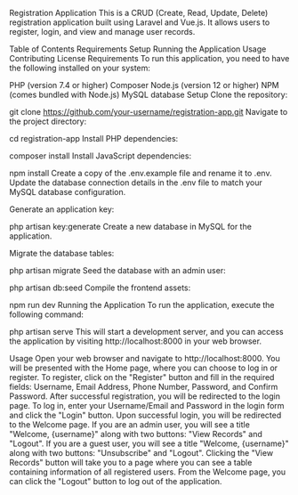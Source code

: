 Registration Application
This is a CRUD (Create, Read, Update, Delete) registration application built using Laravel and Vue.js. It allows users to register, login, and view and manage user records.

Table of Contents
Requirements
Setup
Running the Application
Usage
Contributing
License
Requirements
To run this application, you need to have the following installed on your system:

PHP (version 7.4 or higher)
Composer
Node.js (version 12 or higher)
NPM (comes bundled with Node.js)
MySQL database
Setup
Clone the repository:

git clone https://github.com/your-username/registration-app.git
Navigate to the project directory:

cd registration-app
Install PHP dependencies:

composer install
Install JavaScript dependencies:

npm install
Create a copy of the .env.example file and rename it to .env. Update the database connection details in the .env file to match your MySQL database configuration.

Generate an application key:


php artisan key:generate
Create a new database in MySQL for the application.

Migrate the database tables:


php artisan migrate
Seed the database with an admin user:

php artisan db:seed
Compile the frontend assets:

npm run dev
Running the Application
To run the application, execute the following command:


php artisan serve
This will start a development server, and you can access the application by visiting http://localhost:8000 in your web browser.

Usage
Open your web browser and navigate to http://localhost:8000.
You will be presented with the Home page, where you can choose to log in or register.
To register, click on the "Register" button and fill in the required fields: Username, Email Address, Phone Number, Password, and Confirm Password.
After successful registration, you will be redirected to the login page.
To log in, enter your Username/Email and Password in the login form and click the "Login" button.
Upon successful login, you will be redirected to the Welcome page.
If you are an admin user, you will see a title "Welcome, {username}" along with two buttons: "View Records" and "Logout".
If you are a guest user, you will see a title "Welcome, {username}" along with two buttons: "Unsubscribe" and "Logout".
Clicking the "View Records" button will take you to a page where you can see a table containing information of all registered users.
From the Welcome page, you can click the "Logout" button to log out of the application.
